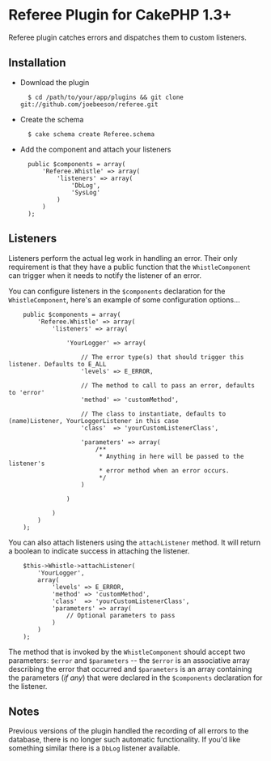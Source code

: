 # Referee Plugin for CakePHP 1.3+

Referee plugin catches errors and dispatches them to custom listeners.

## Installation

* Download the plugin

        $ cd /path/to/your/app/plugins && git clone git://github.com/joebeeson/referee.git

* Create the schema

        $ cake schema create Referee.schema

* Add the component and attach your listeners

        public $components = array(
            'Referee.Whistle' => array(
                'listeners' => array(
                    'DbLog',
                    'SysLog'
                )
            )
        );

## Listeners

Listeners perform the actual leg work in handling an error. Their only requirement is that they have a public function that the `WhistleComponent` can trigger when it needs to notify the listener of an error.

You can configure listeners in the `$components` declaration for the `WhistleComponent`, here's an example of some configuration options...

        public $components = array(
            'Referee.Whistle' => array(
                'listeners' => array(

                    'YourLogger' => array(

                        // The error type(s) that should trigger this listener. Defaults to E_ALL
                        'levels' => E_ERROR,

                        // The method to call to pass an error, defaults to 'error'
                        'method' => 'customMethod',

                        // The class to instantiate, defaults to (name)Listener, YourLoggerListener in this case
                        'class'  => 'yourCustomListenerClass',

                        'parameters' => array(
                            /**
                             * Anything in here will be passed to the listener's
                             * error method when an error occurs.
                             */
                        )

                    )

                )
            )
        );

You can also attach listeners using the `attachListener` method. It will return a boolean to indicate success in attaching the listener.

        $this->Whistle->attachListener(
            'YourLogger',
            array(
                'levels' => E_ERROR,
                'method' => 'customMethod',
                'class'  => 'yourCustomListenerClass',
                'parameters' => array(
                    // Optional parameters to pass
                )
            )
        );

The method that is invoked by the `WhistleComponent` should accept two parameters: `$error` and `$parameters` -- the `$error` is an associative array describing the error that occurred and `$parameters` is an array containing the parameters (*if any*) that were declared in the `$components` declaration for the listener.

## Notes

Previous versions of the plugin handled the recording of all errors to the database, there is no longer such automatic functionality. If you'd like something similar there is a `DbLog` listener available.

  [1]: http://www.codinghorror.com/blog/2009/04/exception-driven-development.html
